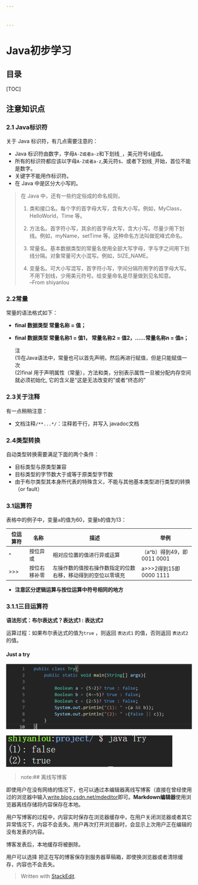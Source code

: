 ```yaml
---


---
```


<h1 id="java初步学习">Java初步学习</h1>
<h2 id="目录">目录</h2>
<p>[TOC]</p>
<h2 id="注意知识点">注意知识点</h2>
<h3 id="java标识符">2.1 Java标识符</h3>
<p>关于 Java 标识符，有几点需要注意的：</p>
<ul>
<li>Java 标识符由数字，字母<code>A-Z或者a-z</code>和下划线<code>_</code>，美元符号<code>$</code>组成。</li>
<li>所有的标识符都应该以字母<code>A-Z或者a-z</code>,美元符<code>$</code>、或者下划线<code>_</code>开始，首位不能是数字。</li>
<li>关键字不能用作标识符。</li>
<li>在 Java 中是区分大小写的。</li>
</ul>
<blockquote>
<p>在 Java 中，还有一些约定俗成的命名规则，</p>
<ol>
<li>
<p>类和接口名。每个字的首字母大写，含有大小写。例如，MyClass，HelloWorld，Time 等。</p>
</li>
<li>
<p>方法名。首字符小写，其余的首字母大写，含大小写。尽量少用下划线。例如，myName，setTime 等。这种命名方法叫做驼峰式命名。</p>
</li>
<li>
<p>常量名。基本数据类型的常量名使用全部大写字母，字与字之间用下划线分隔。对象常量可大小混写。例如，SIZE_NAME。</p>
</li>
<li>
<p>变量名。可大小写混写，首字符小写，字间分隔符用字的首字母大写。不用下划线，少用美元符号。给变量命名是尽量做到见名知意。<br>
–From shiyanlou</p>
</li>
</ol>
</blockquote>
<h3 id="常量">2.2常量</h3>
<p>常量的语法格式如下：</p>
<ul>
<li>
<p><strong>final 数据类型 常量名称 = 值；</strong></p>
</li>
<li>
<p><strong>final 数据类型 常量名称1 = 值1， 常量名称2 = 值2，……常量名称n = 值n；</strong></p>
<p>注<br>
(1)在Java语法中，常量也可以首先声明，然后再进行赋值，但是只能赋值一次<br>
(2)final 用于声明属性（常量），方法和类，分别表示属性一旦被分配内存空间就必须初始化, 它的含义是“这是无法改变的”或者“终态的”</p>
</li>
</ul>
<h3 id="关于注释">2.3关于注释</h3>
<p>有一点稍稍注意：</p>
<ul>
<li>文档注释<code>/**...*/</code>：注释若干行，并写入 javadoc文档</li>
</ul>
<h3 id="类型转换">2.4类型转换</h3>
<p>自动类型转换需要满足下面的两个条件：</p>
<ul>
<li>目标类型与原类型兼容</li>
<li>目标类型的字节数大于或等于原类型字节数</li>
<li>由于布尔类型其本身所代表的特殊含义，不能与其他基本类型进行类型的转换（or fault）</li>
</ul>
<h3 id="运算符">3.1运算符</h3>
<p>表格中的例子中，变量<code>a</code>的值为60，变量<code>b</code>的值为13：</p>

<table>
<thead>
<tr>
<th>位运算符</th>
<th>名称</th>
<th>描述</th>
<th>举例</th>
</tr>
</thead>
<tbody>
<tr>
<td>^</td>
<td>按位异或</td>
<td>相对应位置的值进行异或运算</td>
<td>（a^b）得到49，即 0011 0001</td>
</tr>
<tr>
<td>&gt;&gt;&gt;</td>
<td>按位右移补零</td>
<td>左操作数的值按右操作数指定的位数右移，移动得到的空位以零填充</td>
<td>a&gt;&gt;&gt;2得到15即0000 1111</td>
</tr>
</tbody>
</table><ul>
<li><strong>注意区分逻辑运算与按位运算中符号相同的地方</strong></li>
</ul>
<h3 id="三目运算符">3.1.1三目运算符</h3>
<p><strong>语法形式：布尔表达式？表达式1 : 表达式2</strong></p>
<p>运算过程：如果布尔表达式的值为<code>true</code>  ，则返回  <code>表达式1</code>  的值，否则返回  <code>表达式2</code>  的值。</p>
<h4 id="just-a-try">Just a try</h4>
<p><img src="https://raw.githubusercontent.com/OliverQdy/Basic-Learing/master/java%20try.PNG" alt="https://raw.githubusercontent.com/OliverQdy/Basic-Learing/master/java%20try.PNG"></p>
<p><img src="https://raw.githubusercontent.com/OliverQdy/Basic-Learing/master/trycomplete.PNG" alt="https://raw.githubusercontent.com/OliverQdy/Basic-Learing/master/trycomplete.PNG"></p>
<blockquote>
<p>note:## 离线写博客</p>
</blockquote>
<p>即使用户在没有网络的情况下，也可以通过本编辑器离线写博客（直接在曾经使用过的浏览器中输入<a href="http://write.blog.csdn.net/mdeditor">write.blog.csdn.net/mdeditor</a>即可。<strong>Markdown编辑器</strong>使用浏览器离线存储将内容保存在本地。</p>
<p>用户写博客的过程中，内容实时保存在浏览器缓存中，在用户关闭浏览器或者其它异常情况下，内容不会丢失。用户再次打开浏览器时，会显示上次用户正在编辑的没有发表的内容。</p>
<p>博客发表后，本地缓存将被删除。</p>
<p>用户可以选择  把正在写的博客保存到服务器草稿箱，即使换浏览器或者清除缓存，内容也不会丢失。</p>
<blockquote>
<p>Written with <a href="https://stackedit.io/">StackEdit</a>.</p>
</blockquote>

